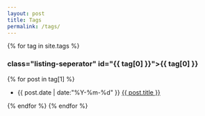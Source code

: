```yaml
---
layout: post
title: Tags
permalink: /tags/
---
```


<!-- <ul class="listing"> -->
{% for tag in site.tags %}
<h3>class="listing-seperator" id="{{ tag[0] }}">{{ tag[0] }}</h3>
    {% for post in tag[1] %}
    <ul>
        <li class="listing-item">
            <time datetime="{{ post.date | date:"%Y-%m-%d" }}">{{ post.date | date:"%Y-%m-%d" }}</time>
            <a href="{{ post.url }}" title="{{ post.title }}">{{ post.title }}</a>
        </li>
    </ul>
    {% endfor %}
{% endfor %}
<!-- </ul> -->